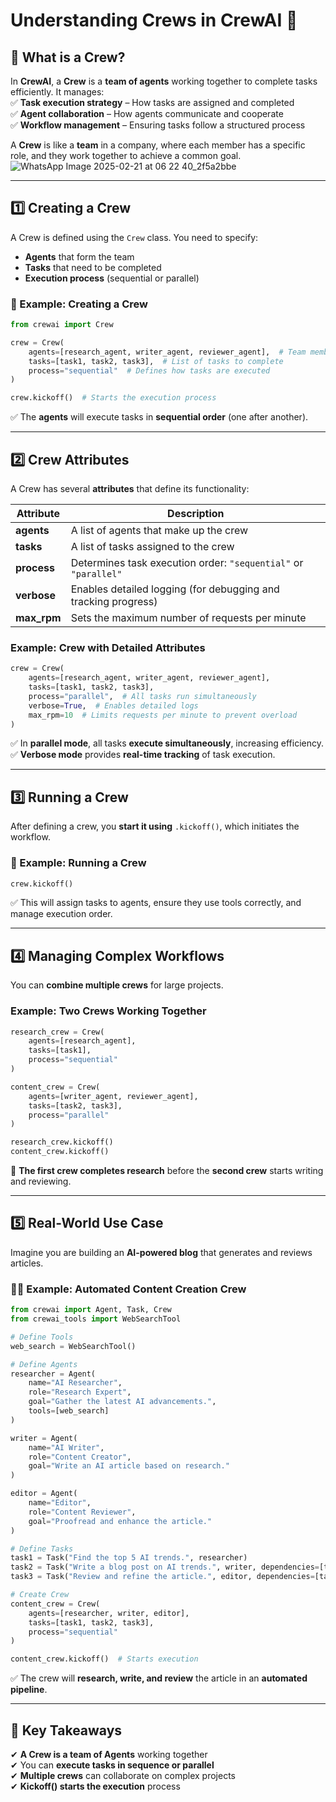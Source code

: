 # **Understanding Crews in CrewAI** 🚀  

## **🔹 What is a Crew?**  
In **CrewAI**, a **Crew** is a **team of agents** working together to complete tasks efficiently. It manages:  
✅ **Task execution strategy** – How tasks are assigned and completed  
✅ **Agent collaboration** – How agents communicate and cooperate  
✅ **Workflow management** – Ensuring tasks follow a structured process  

A **Crew** is like a **team** in a company, where each member has a specific role, and they work together to achieve a common goal.
![WhatsApp Image 2025-02-21 at 06 22 40_2f5a2bbe](https://github.com/user-attachments/assets/25ed6419-5007-49ba-81a2-c81eba4bc132)

---

## **1️⃣ Creating a Crew**
A Crew is defined using the `Crew` class. You need to specify:  
- **Agents** that form the team  
- **Tasks** that need to be completed  
- **Execution process** (sequential or parallel)  

### **🔹 Example: Creating a Crew**
```python
from crewai import Crew

crew = Crew(
    agents=[research_agent, writer_agent, reviewer_agent],  # Team members
    tasks=[task1, task2, task3],  # List of tasks to complete
    process="sequential"  # Defines how tasks are executed
)

crew.kickoff()  # Starts the execution process
```
✅ The **agents** will execute tasks in **sequential order** (one after another).  

---

## **2️⃣ Crew Attributes**
A Crew has several **attributes** that define its functionality:

| Attribute | Description |
|-----------|-------------|
| **agents** | A list of agents that make up the crew |
| **tasks** | A list of tasks assigned to the crew |
| **process** | Determines task execution order: `"sequential"` or `"parallel"` |
| **verbose** | Enables detailed logging (for debugging and tracking progress) |
| **max_rpm** | Sets the maximum number of requests per minute |

### **Example: Crew with Detailed Attributes**
```python
crew = Crew(
    agents=[research_agent, writer_agent, reviewer_agent],
    tasks=[task1, task2, task3],
    process="parallel",  # All tasks run simultaneously
    verbose=True,  # Enables detailed logs
    max_rpm=10  # Limits requests per minute to prevent overload
)
```
✅ In **parallel mode**, all tasks **execute simultaneously**, increasing efficiency.  
✅ **Verbose mode** provides **real-time tracking** of task execution.  

---

## **3️⃣ Running a Crew**
After defining a crew, you **start it using** `.kickoff()`, which initiates the workflow.

### **🔹 Example: Running a Crew**
```python
crew.kickoff()
```
✅ This will assign tasks to agents, ensure they use tools correctly, and manage execution order.

---

## **4️⃣ Managing Complex Workflows**
You can **combine multiple crews** for large projects.  

### **Example: Two Crews Working Together**
```python
research_crew = Crew(
    agents=[research_agent],
    tasks=[task1],
    process="sequential"
)

content_crew = Crew(
    agents=[writer_agent, reviewer_agent],
    tasks=[task2, task3],
    process="parallel"
)

research_crew.kickoff()
content_crew.kickoff()
```
🔹 **The first crew completes research** before the **second crew** starts writing and reviewing.  

---

## **5️⃣ Real-World Use Case**
Imagine you are building an **AI-powered blog** that generates and reviews articles.  

### **👨‍💻 Example: Automated Content Creation Crew**
```python
from crewai import Agent, Task, Crew
from crewai_tools import WebSearchTool

# Define Tools
web_search = WebSearchTool()

# Define Agents
researcher = Agent(
    name="AI Researcher",
    role="Research Expert",
    goal="Gather the latest AI advancements.",
    tools=[web_search]
)

writer = Agent(
    name="AI Writer",
    role="Content Creator",
    goal="Write an AI article based on research."
)

editor = Agent(
    name="Editor",
    role="Content Reviewer",
    goal="Proofread and enhance the article."
)

# Define Tasks
task1 = Task("Find the top 5 AI trends.", researcher)
task2 = Task("Write a blog post on AI trends.", writer, dependencies=[task1])
task3 = Task("Review and refine the article.", editor, dependencies=[task2])

# Create Crew
content_crew = Crew(
    agents=[researcher, writer, editor],
    tasks=[task1, task2, task3],
    process="sequential"
)

content_crew.kickoff()  # Starts execution
```
✅ The crew will **research, write, and review** the article in an **automated pipeline**.  

---

## **🚀 Key Takeaways**
✔ **A Crew is a team of Agents** working together  
✔ You can **execute tasks in sequence or parallel**  
✔ **Multiple crews** can collaborate on complex projects  
✔ **Kickoff() starts the execution** process  

